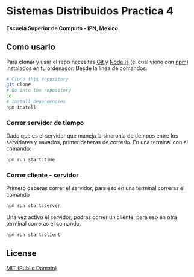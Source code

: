 # Sistemas Distribuidos Practica 4
#### Escuela Superior de Computo - IPN, Mexico

## Como usarlo

Para clonar y usar el repo necesitas [Git](https://git-scm.com) y [Node.js](https://nodejs.org/en/download/) (el cual viene con [npm](http://npmjs.com)) instalados en tu ordenador. Desde la linea de comandos:

```bash
# Clone this repository
git clone 
# Go into the repository
cd 
# Install dependencies
npm install
```
### Correr servidor de tiempo
Dado que es el servidor que maneja la sincronia de tiempos entre los servidores y usuarios, primer deberas de correrlo.
En una terminal con el comando:
```bash
npm run start:time
```

### Correr cliente - servidor
Primero deberas correr el servidor, para eso en una terminal correras el comando
```bash
npm run start:server
```

Una vez activo el servidor, podras correr un cliente, para eso en otra terminal correras el comando.
```bash
npm run start:client
```
## License

[MIT (Public Domain)](LICENSE.md)

